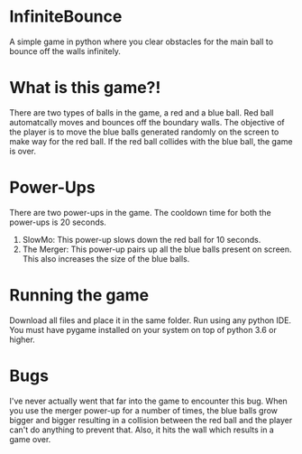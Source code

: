 # InfiniteBounce
A simple game in python where you clear obstacles for the main ball to bounce off the walls infinitely.

# What is this game?!
There are two types of balls in the game, a red and a blue ball. Red ball automatcally moves and bounces off the boundary walls.
The objective of the player is to move the blue balls generated randomly on the screen to make way for the red ball.
If the red ball collides with the blue ball, the game is over.

# Power-Ups
There are two power-ups in the game. The cooldown time for both the power-ups is 20 seconds.
  1) SlowMo:      This power-up slows down the red ball for 10 seconds.
  2) The Merger:  This power-up pairs up all the blue balls present on screen. This also increases the size of the blue balls.
  
# Running the game
Download all files and place it in the same folder. Run using any python IDE. You must have pygame installed on your system on top of python 3.6 or higher.

# Bugs
I've never actually went that far into the game to encounter this bug. When you use the merger power-up for a number of times, the blue balls grow bigger and bigger resulting in a collision between the red ball and the player can't do anything to prevent that. Also, it hits the wall which results in a game over.

